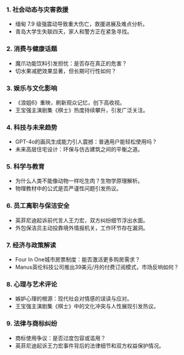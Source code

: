 ### 1. **社会动态与灾害救援**
   - 缅甸 7.9 级强震动导致重大伤亡，救援进展及难点分析。
   - 青岛大学生失联四天，家人和警方正在紧急寻找。

### 2. **消费与健康话题**
   - 魔爪功能饮料引发担忧：是否存在真正的危害？
   - 切水果减肥效果显著，但长期可行性如何？

### 3. **娱乐与文化影响**
   - 《浪姐6》重映，刷新观众记忆，创下高收视。
   - 王宝强主演剧集《棋士》热度持续攀升，引发广泛关注。

### 4. **科技与未来趋势**
   - GPT-4o的画风生成能力引人震撼：普通用户能轻松使用吗？
   - 未来高层住宅设计：环保与仿古建筑之间的平衡之道。

### 5. **科学与教育**
   - 为什么人类不能像动物一样吃生肉？生物学原理解析。
   - 物理教材中的公式是否严谨性问题引发热议。

### 6. **员工离职与保洁安全**
   - 英菲尼迪起诉前代言人王力宏，双方纠纷细节浮出水面。
   - 外包保洁员主动投靠境外情报机关，工作环节存在漏洞。

### 7. **经济与政策解读**
   - Four In One城市房票制度：能否激活更多购房需求？
   - Manus英伦科技公司推出39美元/月的付费订阅模式，市场反响如何？

### 8. **心理与艺术评论**
   - 嫉妒心理的根源：现代社会对情感的误读与应对。
   - 王宝强主演剧集《棋士》中的文化冲突与人性展现引发热议。

### 9. **法律与商标纠纷**
   - 商标使用争议：是否过度包容或滥用？
   - 英菲尼迪起诉王力宏事件背后的法律细节和双方权益保护情况。